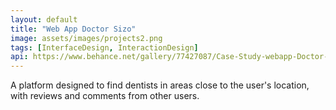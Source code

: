 ```yaml
---
layout: default
title: "Web App Doctor Sizo"
image: assets/images/projects2.png
tags: [InterfaceDesign, InteractionDesign]
api: https://www.behance.net/gallery/77427087/Case-Study-webapp-Doctor-Siso
---
```


A platform designed to find dentists in areas close to the user's location, with reviews and comments from other users.
